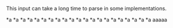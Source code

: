 This input can take a long time to parse in some implementations.

*a
*a
*a
*a
*a
*a
*a
*a
*a
*a
*a
*a
*a
*a
*a
*a
*a
*a
*a
*a
*a
aaaaa
